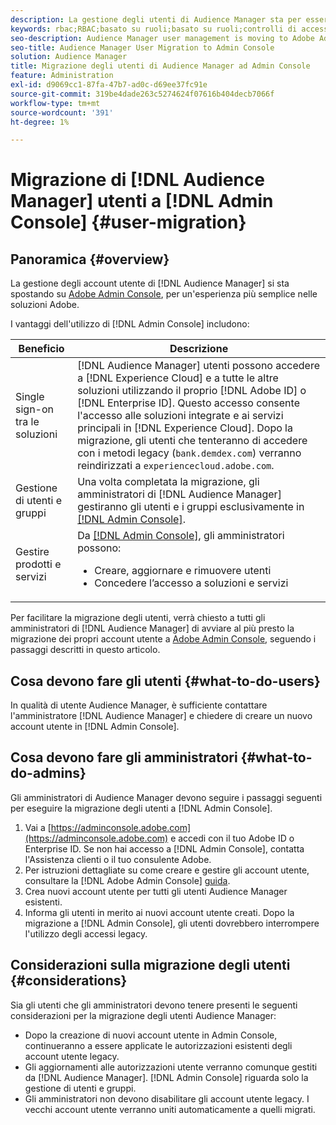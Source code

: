 ```yaml
---
description: La gestione degli utenti di Audience Manager sta per essere trasferita a Adobe Admin Console. Questo articolo spiega cosa devi fare per prepararti alla migrazione degli utenti e cosa cambierà una volta completata la migrazione.
keywords: rbac;RBAC;basato su ruoli;basato su ruoli;controlli di accesso basati su ruoli
seo-description: Audience Manager user management is moving to Adobe Admin Console. This article explains what you need to do to prepare for user migration, and what will change once the migration is complete.
seo-title: Audience Manager User Migration to Admin Console
solution: Audience Manager
title: Migrazione degli utenti di Audience Manager ad Admin Console
feature: Administration
exl-id: d9069cc1-87fa-47b7-ad0c-d69ee37fc91e
source-git-commit: 319be4dade263c5274624f07616b404decb7066f
workflow-type: tm+mt
source-wordcount: '391'
ht-degree: 1%

---
```


# Migrazione di [!DNL Audience Manager] utenti a [!DNL Admin Console] {#user-migration}

## Panoramica {#overview}

La gestione degli account utente di [!DNL Audience Manager] si sta spostando su [Adobe Admin Console](https://helpx.adobe.com/it/enterprise/using/admin-console.html), per un&#39;esperienza più semplice nelle soluzioni Adobe.

I vantaggi dell&#39;utilizzo di [!DNL Admin Console] includono:

| Beneficio | Descrizione |
|---|---|
| Single sign-on tra le soluzioni | [!DNL Audience Manager] utenti possono accedere a [!DNL Experience Cloud] e a tutte le altre soluzioni utilizzando il proprio [!DNL Adobe ID] o [!DNL Enterprise ID]. Questo accesso consente l&#39;accesso alle soluzioni integrate e ai servizi principali in [!DNL Experience Cloud]. Dopo la migrazione, gli utenti che tenteranno di accedere con i metodi legacy (`bank.demdex.com`) verranno reindirizzati a `experiencecloud.adobe.com`. |
| Gestione di utenti e gruppi | Una volta completata la migrazione, gli amministratori di [!DNL Audience Manager] gestiranno gli utenti e i gruppi esclusivamente in [[!DNL Admin Console]](https://adminconsole.adobe.com/enterprise/). |
| Gestire prodotti e servizi | Da [[!DNL Admin Console]](https://adminconsole.adobe.com/enterprise/), gli amministratori possono: <ul><li>Creare, aggiornare e rimuovere utenti</li><li>Concedere l’accesso a soluzioni e servizi</li></ul> |

Per facilitare la migrazione degli utenti, verrà chiesto a tutti gli amministratori di [!DNL Audience Manager] di avviare al più presto la migrazione dei propri account utente a [Adobe Admin Console](https://helpx.adobe.com/it/enterprise/using/admin-console.html), seguendo i passaggi descritti in questo articolo.

## Cosa devono fare gli utenti {#what-to-do-users}

In qualità di utente Audience Manager, è sufficiente contattare l&#39;amministratore [!DNL Audience Manager] e chiedere di creare un nuovo account utente in [!DNL Admin Console].

## Cosa devono fare gli amministratori {#what-to-do-admins}

Gli amministratori di Audience Manager devono seguire i passaggi seguenti per eseguire la migrazione degli utenti a [!DNL Admin Console].

1. Vai a [https://adminconsole.adobe.com](https://adminconsole.adobe.com) e accedi con il tuo Adobe ID o Enterprise ID. Se non hai accesso a [!DNL Admin Console], contatta l&#39;Assistenza clienti o il tuo consulente Adobe.
2. Per istruzioni dettagliate su come creare e gestire gli account utente, consultare la [!DNL Adobe Admin Console] [guida](https://helpx.adobe.com/enterprise/admin-guide.html/enterprise/using/users.ug.html).
3. Crea nuovi account utente per tutti gli utenti Audience Manager esistenti.
4. Informa gli utenti in merito ai nuovi account utente creati. Dopo la migrazione a [!DNL Admin Console], gli utenti dovrebbero interrompere l&#39;utilizzo degli accessi legacy.

## Considerazioni sulla migrazione degli utenti {#considerations}

Sia gli utenti che gli amministratori devono tenere presenti le seguenti considerazioni per la migrazione degli utenti Audience Manager:

* Dopo la creazione di nuovi account utente in Admin Console, continueranno a essere applicate le autorizzazioni esistenti degli account utente legacy.
* Gli aggiornamenti alle autorizzazioni utente verranno comunque gestiti da [!DNL Audience Manager]. [!DNL Admin Console] riguarda solo la gestione di utenti e gruppi.
* Gli amministratori non devono disabilitare gli account utente legacy. I vecchi account utente verranno uniti automaticamente a quelli migrati.
